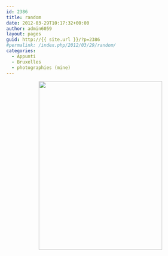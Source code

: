 ```yaml
---
id: 2386
title: random
date: 2012-03-29T10:17:32+00:00
author: admin6059
layout: pages
guid: http://{{ site.url }}/?p=2386
#permalink: /index.php/2012/03/29/random/
categories:
  - Appunti
  - Bruxelles
  - photographies (mine)
---
```

<p style="text-align: center;">
  <img class="aligncenter  wp-image-2390" title="00039" src="http://{{ site.url }}/wp-content/uploads/2012/03/00039.jpg" alt="" width="330" height="450" srcset="http://{{ site.url }}/wp-content/uploads/2012/03/00039.jpg 412w, http://{{ site.url }}/wp-content/uploads/2012/03/00039-220x300.jpg 220w" sizes="(max-width: 330px) 100vw, 330px" />
</p>